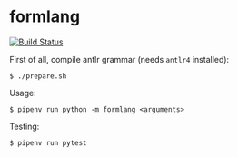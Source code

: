 # formlang
[![Build Status](https://api.travis-ci.org/tsarn/formlang.svg?branch=master)](https://travis-ci.org/tsarn/formlang)

First of all, compile antlr grammar (needs `antlr4` installed):

    $ ./prepare.sh

Usage:

    $ pipenv run python -m formlang <arguments>

Testing:

    $ pipenv run pytest
